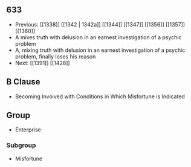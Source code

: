 ## 633
- Previous: [[1338]] [[1342 | 1342a]] [[1344]] [[1347]] [[1356]] [[1357]] [[1360]] 
- A mixes truth with delusion in an earnest investigation of a psychic problem
- A, mixing truth with delusion in an earnest investigation of a psychic problem, finally loses his reason
- Next: [[1391]] [[1428]] 

## B Clause
- Becoming Invoived with Conditions in Which Misfortune is Indicated

## Group
- Enterprise

### Subgroup
- Misfortune

